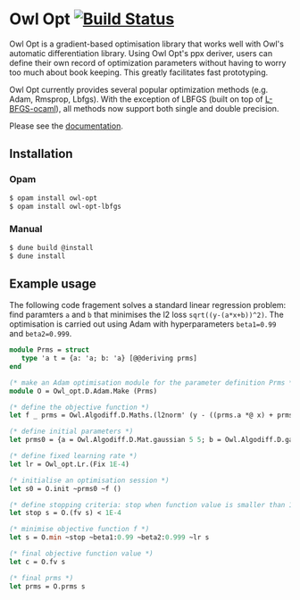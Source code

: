 # Owl Opt [![Build Status](https://travis-ci.org/owlbarn/owl_opt.svg?branch=master)](https://travis-ci.org/owlbarn/owl_opt) 

Owl Opt is a gradient-based optimisation library that works well with Owl's automatic differentiation library. Using Owl Opt's ppx deriver, users can define their own record of optimization parameters without having to worry too much about book keeping. This greatly facilitates fast prototyping. 

Owl Opt currently provides several popular optimization methods (e.g. Adam, Rmsprop, Lbfgs). With the exception of LBFGS (built on top of [L-BFGS-ocaml](https://github.com/Chris00/L-BFGS-ocaml)), all methods now support both single and double precision.

Please see the [documentation](https://ocaml.xyz/owl_opt).

## Installation
### Opam
```sh
$ opam install owl-opt
$ opam install owl-opt-lbfgs
```
### Manual
```sh
$ dune build @install
$ dune install
```

## Example usage

The following code fragement solves a standard linear regression problem: find paramters `a` and `b` that minimises the l2 loss `sqrt((y-(a*x+b))^2)`. 
The optimisation is carried out using Adam with hyperparameters `beta1=0.99` and `beta2=0.999`.

```ocaml
module Prms = struct
   type 'a t = {a: 'a; b: 'a} [@@deriving prms]
end

(* make an Adam optimisation module for the parameter definition Prms *)
module O = Owl_opt.D.Adam.Make (Prms)

(* define the objective function *)
let f _ prms = Owl.Algodiff.D.Maths.(l2norm' (y - ((prms.a *@ x) + prms.b))) 

(* define initial parameters *)
let prms0 = {a = Owl.Algodiff.D.Mat.gaussian 5 5; b = Owl.Algodiff.D.gaussian 5 1} 

(* define fixed learning rate *)
let lr = Owl_opt.Lr.(Fix 1E-4) 

(* initialise an optimisation session *)
let s0 = O.init ~prms0 ~f () 

(* define stopping criteria: stop when function value is smaller than 1E-4 *)
let stop s = O.(fv s) < 1E-4

(* minimise objective function f *)
let s = O.min ~stop ~beta1:0.99 ~beta2:0.999 ~lr s

(* final objective function value *)
let c = O.fv s

(* final prms *)
let prms = O.prms s
```

 
